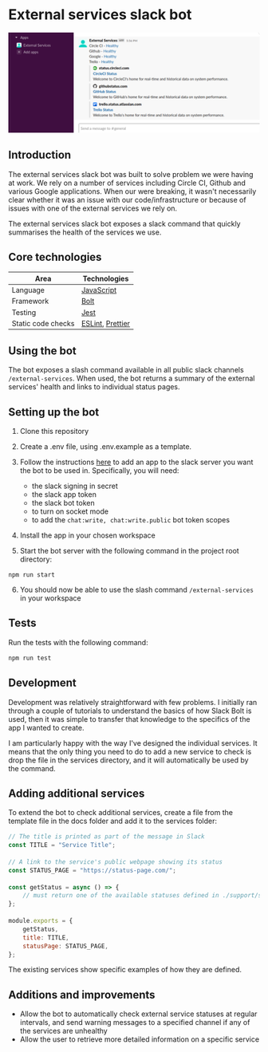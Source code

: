 # External services slack bot

![External services bot screenshot](/docs/main-screenshot.png "External services bot screenshot")

## Introduction

The external services slack bot was built to solve problem we were having at work. We rely on a number of services including Circle CI, Github and various Google applications. When our were breaking, it wasn't necessarily clear whether it was an issue with our code/infrastructure or because of issues with one of the external services we rely on.

The external services slack bot exposes a slack command that quickly summarises the health of the services we use.

## Core technologies

| Area               | Technologies                                                          |
| ------------------ | --------------------------------------------------------------------- |
| Language           | [JavaScript](https://developer.mozilla.org/en-US/docs/Web/JavaScript) |
| Framework          | [Bolt](https://slack.dev/bolt-js/tutorial/getting-started)            |
| Testing            | [Jest](https://jestjs.io/)                                            |
| Static code checks | [ESLint](https://eslint.org/), [Prettier](https://prettier.io/)       |

## Using the bot

The bot exposes a slash command available in all public slack channels `/external-services`. When used, the bot returns a summary of the external services' health and links to individual status pages.

## Setting up the bot

1. Clone this repository

2. Create a .env file, using .env.example as a template.

3. Follow the instructions [here](https://slack.dev/bolt-js/tutorial/getting-started) to add an app to the slack server you want the bot to be used in. Specifically, you will need:

    - the slack signing in secret
    - the slack app token
    - the slack bot token
    - to turn on socket mode
    - to add the `chat:write, chat:write.public` bot token scopes

4. Install the app in your chosen workspace

5. Start the bot server with the following command in the project root directory:

```
npm run start
```

6. You should now be able to use the slash command `/external-services` in your workspace

## Tests

Run the tests with the following command:

```bash
npm run test
```

## Development

Development was relatively straightforward with few problems. I initially ran through a couple of tutorials to understand the basics of how Slack Bolt is used, then it was simple to transfer that knowledge to the specifics of the app I wanted to create.

I am particularly happy with the way I've designed the individual services. It means that the only thing you need to do to add a new service to check is drop the file in the services directory, and it will automatically be used by the command.

## Adding additional services

To extend the bot to check additional services, create a file from the template file in the docs folder and add it to the services folder:

```javascript
// The title is printed as part of the message in Slack
const TITLE = "Service Title";

// A link to the service's public webpage showing its status
const STATUS_PAGE = "https://status-page.com/";

const getStatus = async () => {
    // must return one of the available statuses defined in ./support/statuses
};

module.exports = {
    getStatus,
    title: TITLE,
    statusPage: STATUS_PAGE,
};
```

The existing services show specific examples of how they are defined.

## Additions and improvements

-   Allow the bot to automatically check external service statuses at regular intervals, and send warning messages to a specified channel if any of the services are unhealthy
-   Allow the user to retrieve more detailed information on a specific service
